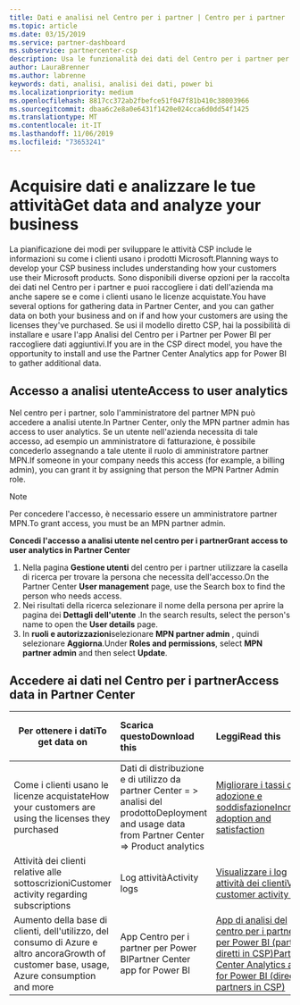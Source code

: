 ```yaml
---
title: Dati e analisi nel Centro per i partner | Centro per i partner
ms.topic: article
ms.date: 03/15/2019
ms.service: partner-dashboard
ms.subservice: partnercenter-csp
description: Usa le funzionalità dei dati del Centro per i partner per comprendere meglio le esigenze dei clienti.
author: LauraBrenner
ms.author: labrenne
keywords: dati, analisi, analisi dei dati, power bi
ms.localizationpriority: medium
ms.openlocfilehash: 8817cc372ab2fbefce51f047f81b410c38003966
ms.sourcegitcommit: dbaa6c2e8a0e6431f1420e024cca6d0dd54f1425
ms.translationtype: MT
ms.contentlocale: it-IT
ms.lasthandoff: 11/06/2019
ms.locfileid: "73653241"
---
```

# <a name="get-data-and-analyze-your-business"></a><span data-ttu-id="0f8fd-104">Acquisire dati e analizzare le tue attività</span><span class="sxs-lookup"><span data-stu-id="0f8fd-104">Get data and analyze your business</span></span> 

<span data-ttu-id="0f8fd-105">La pianificazione dei modi per sviluppare le attività CSP include le informazioni su come i clienti usano i prodotti Microsoft.</span><span class="sxs-lookup"><span data-stu-id="0f8fd-105">Planning ways to develop your CSP business includes understanding how your customers use their Microsoft products.</span></span> <span data-ttu-id="0f8fd-106">Sono disponibili diverse opzioni per la raccolta dei dati nel Centro per i partner e puoi raccogliere i dati dell'azienda ma anche sapere se e come i clienti usano le licenze acquistate.</span><span class="sxs-lookup"><span data-stu-id="0f8fd-106">You have several options for gathering data in Partner Center, and you can gather data on both your business and on if and how your customers are using the licenses they've purchased.</span></span> <span data-ttu-id="0f8fd-107">Se usi il modello diretto CSP, hai la possibilità di installare e usare l'app Analisi del Centro per i Partner per Power BI per raccogliere dati aggiuntivi.</span><span class="sxs-lookup"><span data-stu-id="0f8fd-107">If you are in the CSP direct model, you have the opportunity to install and use the Partner Center Analytics app for Power BI to gather additional data.</span></span>

## <a name="access-to-user-analytics"></a><span data-ttu-id="0f8fd-108">Accesso a analisi utente</span><span class="sxs-lookup"><span data-stu-id="0f8fd-108">Access to user analytics</span></span>

<span data-ttu-id="0f8fd-109">Nel centro per i partner, solo l'amministratore del partner MPN può accedere a analisi utente.</span><span class="sxs-lookup"><span data-stu-id="0f8fd-109">In Partner Center, only the MPN partner admin has access to user analytics.</span></span> <span data-ttu-id="0f8fd-110">Se un utente nell'azienda necessita di tale accesso, ad esempio un amministratore di fatturazione, è possibile concederlo assegnando a tale utente il ruolo di amministratore partner MPN.</span><span class="sxs-lookup"><span data-stu-id="0f8fd-110">If someone in your company needs this access (for example, a billing admin), you can grant it by assigning that person the MPN Partner Admin role.</span></span>

>[!NOTE] 
><span data-ttu-id="0f8fd-111">Per concedere l'accesso, è necessario essere un amministratore partner MPN.</span><span class="sxs-lookup"><span data-stu-id="0f8fd-111">To grant access, you must be an MPN partner admin.</span></span>

<span data-ttu-id="0f8fd-112">**Concedi l'accesso a analisi utente nel centro per i partner**</span><span class="sxs-lookup"><span data-stu-id="0f8fd-112">**Grant access to user analytics in Partner Center**</span></span> 

1.  <span data-ttu-id="0f8fd-113">Nella pagina **Gestione utenti** del centro per i partner utilizzare la casella di ricerca per trovare la persona che necessita dell'accesso.</span><span class="sxs-lookup"><span data-stu-id="0f8fd-113">On the Partner Center **User management** page, use the Search box to find the person who needs access.</span></span>
2.  <span data-ttu-id="0f8fd-114">Nei risultati della ricerca selezionare il nome della persona per aprire la pagina dei **Dettagli dell'utente** .</span><span class="sxs-lookup"><span data-stu-id="0f8fd-114">In the search results, select the person's name to open the **User details** page.</span></span>
3.  <span data-ttu-id="0f8fd-115">In **ruoli e autorizzazioni**selezionare **MPN partner admin** , quindi selezionare **Aggiorna**.</span><span class="sxs-lookup"><span data-stu-id="0f8fd-115">Under **Roles and permissions**, select **MPN partner admin** and then select **Update**.</span></span>

 
## <a name="access-data-in-partner-center"></a><span data-ttu-id="0f8fd-116">Accedere ai dati nel Centro per i partner</span><span class="sxs-lookup"><span data-stu-id="0f8fd-116">Access data in Partner Center</span></span>

|<span data-ttu-id="0f8fd-117">**Per ottenere i dati**</span><span class="sxs-lookup"><span data-stu-id="0f8fd-117">**To get data on**</span></span>   |<span data-ttu-id="0f8fd-118">**Scarica questo**</span><span class="sxs-lookup"><span data-stu-id="0f8fd-118">**Download this**</span></span>   |<span data-ttu-id="0f8fd-119">**Leggi**</span><span class="sxs-lookup"><span data-stu-id="0f8fd-119">**Read this**</span></span>   | <span data-ttu-id="0f8fd-120">**Si applica a**</span><span class="sxs-lookup"><span data-stu-id="0f8fd-120">**Applies to**</span></span>    |
|---------------------|:-----------------------|:---------------|:--------------|
|<span data-ttu-id="0f8fd-121">Come i clienti usano le licenze acquistate</span><span class="sxs-lookup"><span data-stu-id="0f8fd-121">How your customers are using the licenses they purchased</span></span>   |<span data-ttu-id="0f8fd-122">Dati di distribuzione e di utilizzo da partner Center = > analisi del prodotto</span><span class="sxs-lookup"><span data-stu-id="0f8fd-122">Deployment and usage data from Partner Center => Product analytics</span></span>   |[<span data-ttu-id="0f8fd-123">Migliorare i tassi di adozione e soddisfazione</span><span class="sxs-lookup"><span data-stu-id="0f8fd-123">Increase adoption and satisfaction</span></span>](increasing-adoption-and-satisfaction.md)|<span data-ttu-id="0f8fd-124">Partner CSP</span><span class="sxs-lookup"><span data-stu-id="0f8fd-124">CSP partners</span></span>|
|<span data-ttu-id="0f8fd-125">Attività dei clienti relative alle sottoscrizioni</span><span class="sxs-lookup"><span data-stu-id="0f8fd-125">Customer activity regarding subscriptions</span></span>   |<span data-ttu-id="0f8fd-126">Log attività</span><span class="sxs-lookup"><span data-stu-id="0f8fd-126">Activity logs</span></span>   |[<span data-ttu-id="0f8fd-127">Visualizzare i log attività dei clienti</span><span class="sxs-lookup"><span data-stu-id="0f8fd-127">View customer activity logs</span></span>](activity-logs.md)|<span data-ttu-id="0f8fd-128">Partner CSP</span><span class="sxs-lookup"><span data-stu-id="0f8fd-128">CSP partners</span></span>   |
|<span data-ttu-id="0f8fd-129">Aumento della base di clienti, dell'utilizzo, del consumo di Azure e altro ancora</span><span class="sxs-lookup"><span data-stu-id="0f8fd-129">Growth of customer base, usage, Azure consumption and more</span></span>   |<span data-ttu-id="0f8fd-130">App Centro per i partner per Power BI</span><span class="sxs-lookup"><span data-stu-id="0f8fd-130">Partner Center app for Power BI</span></span>   |[<span data-ttu-id="0f8fd-131">App di analisi del centro per i partner per Power BI (partner diretti in CSP)</span><span class="sxs-lookup"><span data-stu-id="0f8fd-131">Partner Center Analytics app for Power BI (direct partners in CSP)</span></span>](power-bi-app-for-direct-partners.md)|<span data-ttu-id="0f8fd-132">Partner diretti in CSP</span><span class="sxs-lookup"><span data-stu-id="0f8fd-132">CSP direct partners</span></span>|






